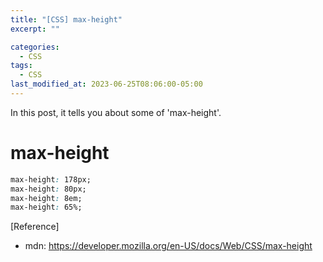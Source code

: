 ```yaml
---
title: "[CSS] max-height"
excerpt: ""

categories:
  - CSS
tags:
  - CSS
last_modified_at: 2023-06-25T08:06:00-05:00
---
```


In this post, it tells you about some of 'max-height'.

# max-height

```css
max-height: 178px;
max-height: 80px;
max-height: 8em;
max-height: 65%;
```

[Reference]

- mdn: <https://developer.mozilla.org/en-US/docs/Web/CSS/max-height>
